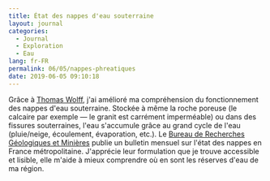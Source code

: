 ```yaml
---
title: État des nappes d'eau souterraine
layout: journal
categories:
  - Journal
  - Exploration
  - Eau
lang: fr-FR
permalink: 06/05/nappes-phreatiques
date: 2019-06-05 09:10:18
---
```


Grâce à [Thomas Wolff](http://twolff.fr), j'ai amélioré ma compréhension du fonctionnement des nappes d'eau souterraine. Stockée à même la roche poreuse (le calcaire par exemple — le granit est carrément imperméable) ou dans des fissures souterraines, l'eau s'accumule grâce au grand cycle de l'eau (pluie/neige, écoulement, évaporation, etc.). Le [Bureau de Recherches Géologiques et Minières](https://www.brgm.fr/presse/liste-publications-presse?typepresse%5B0%5D=17&activites%5B0%5D=24) publie un bulletin mensuel sur l'état des nappes en France métropolitaine. J'apprécie leur formulation que je trouve accessible et lisible, elle m'aide à mieux comprendre où en sont les réserves d'eau de ma région.